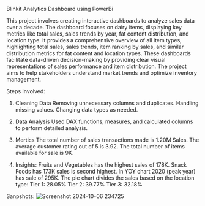 Blinkit Analytics Dashboard using PowerBi

This project involves creating interactive dashboards to analyze sales data over a decade. The dashboard focuses on dairy items, displaying key metrics like total sales,
sales trends by year, fat content distribution, and location type. It provides a comprehensive overview of all item types, highlighting total sales, sales trends, item ranking by sales, and similar distribution metrics for fat content and location types. These dashboards facilitate data-driven decision-making by providing clear visual representations of sales performance and item distribution. The project aims to help stakeholders understand market trends and optimize inventory management.

Steps Involved:

1. Cleaning Data
Removing unnecessary columns and duplicates.
Handling missing values.
Changing data types as needed.

2. Data Analysis
Used DAX functions, measures, and calculated columns to perform detailed analysis.

3. Mertics
The total number of sales transactions made is 1.20M Sales.
The average customer rating out of 5 is 3.92.
The total number of items available for sale is 9K.

4. Insights:
Fruits and Vegetables has the highest sales of 178K.
Snack Foods has 173K sales is second highest.
In YOY chart 2020 (peak year) has sale of 295K.
The pie chart divides the sales based on the location type:
Tier 1: 28.05%
Tier 2: 39.77%
Tier 3: 32.18%


Sanpshots:
![Screenshot 2024-10-06 234725](https://github.com/user-attachments/assets/b42eed72-8d9d-4016-9dfe-0b8b38043ccb)

